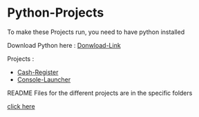 # Python-Projects

To make these Projects run, you need to have python installed

Download Python here : [Donwload-Link](https://www.python.org/downloads/)

Projects :
- [Cash-Register](https://github.com/MaxiAmZocken/Python-Projects/tree/master/Cash-Register)
- [Console-Launcher](https://github.com/MaxiAmZocken/Python-Projects/tree/master/Console-Launcher)

README Files for the different projects are in the specific folders

[click here](https://www.youtube.com/watch?v=hAq443fhyDo)
